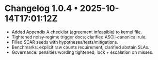 # Changelog 1.0.4 • 2025-10-14T17:01:12Z

- Added Appendix A checklist (agreement infeasible) to kernel file.
- Tightened noisy‑regime trigger docs; clarified ASCII‑canonical rule.
- Filled SCAR seeds with hypotheses/tests/mitigations.
- Benchmarks: explicit raw counts requirement; clarified abstain SLAs.
- Governance: penalties wording tightened; lock + escalation on misses.
